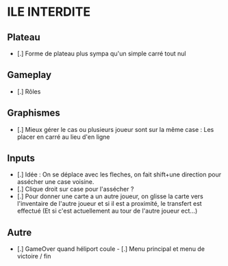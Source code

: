 # ILE INTERDITE

## Plateau

- [.] Forme de plateau plus sympa qu'un simple carré tout nul

## Gameplay

- [.] Rôles

## Graphismes

- [.] Mieux gérer le cas ou plusieurs joueur sont sur la même case : Les placer en carré au lieu d'en ligne

## Inputs

- [.] Idée : On se déplace avec les fleches, on fait shift+une direction pour assécher une case voisine.
- [.] Clique droit sur case pour l'assécher ?
- [.] Pour donner une carte a un autre joueur, on glisse la carte vers l'inventaire de l'autre joueur et si il est a proximité, le transfert est effectué (Et si c'est actuellement au tour de l'autre joueur ect...)

## Autre

- [.] GameOver quand héliport coule
- [.] Menu principal et menu de victoire / fin
